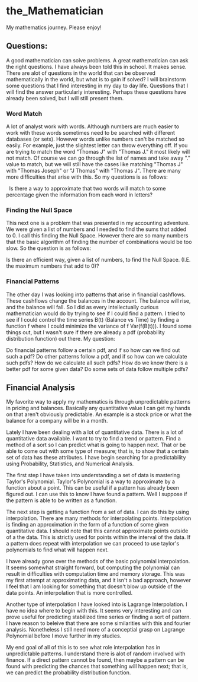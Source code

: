 # the_Mathematician

My mathematics journey. Please enjoy!

## Questions:

A good mathematician can solve problems. A great mathematician can ask the right questions. I have always been told this in school. It makes sense. There are alot of questions in the world that can be observed mathematically in the world, but what is to gain if solved? I will brainstorm some questions that I find interesting in my day to day life. Questions that I will find the answer particularly interesting. Perhaps these questions have already been solved, but I will still present them.

### Word Match
A lot of analyst work with words. Although numbers are much easier to work with these words sometimes need to be searched with different databases (or sets). However words unlike numbers can't be matched so easily. For example, just the slightest letter can throw everything off. If you are trying to match the word "Thomas J" with "Thomas J." it most likely will not match. Of course we can go through the list of names and take away "." value to match, but we will still have the cases like matching "Thomas J" with "Thomas Joseph" or "J Thomas" with "Thomas J". There are many more difficulties that arise with this. So my questions is as follows:

   Is there a way to approximate that two words will match to some percentage given the information from each word in letters?

### Finding the Null Space
This next one is a problem that was presented in my accounting adventure. We were given a list of numbers and I needed to find the sums that added to 0. I call this finding the Null Space. However there are so many numbers that the basic algorithm of finding the number of combinations would be too slow. So the question is as follows:

   Is there an efficient way, given a list of numbers, to find the Null Space. (I.E. the maximum numbers that add to 0)?
    
### Financial Patterns
The other day I was looking into patterns that arise in financial cashflows. These cashflows change the balances in the account. The balance will rise, and the balance will fall. So I did as every intellectually curious mathematician would do by trying to see if I could find a pattern. I tried to see if I could control the time series B(t) (Balance vs Time) by finding a function f where I could minimize the variance of f Var(f(B(t))). I found some things out, but I wasn't sure if there are already a pdf (probability distribution function) out there. My question:

   Do financial patterns follow a certain pdf, and if so how can we find out such a pdf?
   Do other patterns follow a pdf, and if so how can we calculate such pdfs?
   How do we calculate all such pdfs? 
   How do we know there is a better pdf for some given data? 
   Do some sets of data follow multiple pdfs?
   
## Financial Analysis

My favorite way to apply my mathematics is through unpredictable patterns in pricing and balances. Basically any quantitative value I can get my hands on that aren't obviously predictable. An example is a stock price or what the balance for a company will be in a month. 

Lately I have been dealing with a lot of quantitative data. There is a lot of quantitative data available. I want to try to find a trend or pattern. Find a method of a sort so I can predict what is going to happen next. That or be able to come out with some type of measure; that is, to show that a certain set of data has these attributes. I have begin searching for a predictability using Probability, Statistics, and Numerical Analysis. 

The first step I have taken into understanding a set of data is mastering Taylor's Polynomial. Taylor's Polynomial is a way to approximate by a function about a point. This can be useful if a pattern has already been figured out. I can use this to know I have found a pattern. Well I suppose if the pattern is able to be written as a function.

The next step is getting a function from a set of data. I can do this by using interpolation. There are many methods for interpolating points. Interpolation is finding an approximation in the form of a function of some given quantitative data. I should note that this cannot approximate points outside of a the data. This is strictly used for points within the interval of the data. If a pattern does repeat with interpolation we can proceed to use taylor's polynomials to find what will happen next. 

I have already gone over the methods of the basic polynomial interpolation. It seems somewhat straight forward, but computing the polynomial can result in difficulties with computation time and memory storage. This was my first attempt at approximating data, and it isn't a bad approach, however I feel that I am looking for something that doesn't blow up outside of the data points. An interpolation that is more controlled.

Another type of interpolation I have looked into is Lagrange Interpolation. I have no idea where to begin with this. It seems very interesting and can prove useful for predicting stabilized time series or finding a sort of pattern. I have reason to beleive that there are some similarities with this and fourier analysis. Nonetheless I still need more of a conceptial grasp on Lagrange Polynomial before I move further in my studies.

My end goal of all of this is to see what role interpolation has in unpredictable patterns. I understand there is alot of random involved with finance. If a direct pattern cannot be found, then maybe a pattern can be found with predicting the chances that something will happen next; that is, we can predict the probability distribution function.
